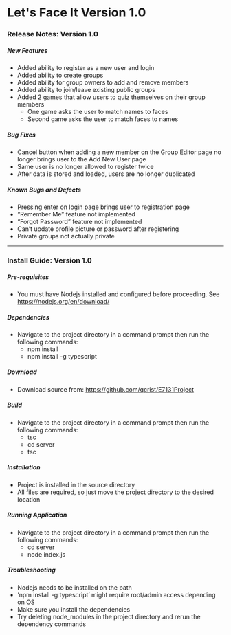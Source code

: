 # Let's Face It Version 1.0

### Release Notes: Version 1.0 
##### New Features
* Added ability to register as a new user and login
* Added ability to create groups
* Added ability for group owners to add and remove members
* Added ability to join/leave existing public groups
* Added 2 games that allow users to quiz themselves on their group members
	* One game asks the user to match names to faces
	* Second game asks the user to match faces to names

##### Bug Fixes
* Cancel button when adding a new member on the Group Editor page no longer brings user to the Add New User page
* Same user is no longer allowed to register twice
* After data is stored and loaded, users are no longer duplicated

##### Known Bugs and Defects
* Pressing enter on login page brings user to registration page
* “Remember Me” feature not implemented
* “Forgot Password” feature not implemented
* Can’t update profile picture or password after registering
* Private groups not actually private

--------------------

### Install Guide: Version 1.0
##### Pre-requisites
* You must have Nodejs installed and configured before proceeding. See https://nodejs.org/en/download/

##### Dependencies
* Navigate to the project directory in a command prompt then run the following commands:
	* npm install
	* npm install -g typescript

##### Download

* Download source from: https://github.com/qcrist/E7131Project

##### Build
* Navigate to the project directory in a command prompt then run the following commands:
	* tsc
	* cd server
	* tsc 

##### Installation
* Project is installed in the source directory
* All files are required, so just move the project directory to the desired location

##### Running Application
* Navigate to the project directory in a command prompt then run the following commands:
	* cd server
	* node index.js

##### Troubleshooting
* Nodejs needs to be installed on the path
* ‘npm install -g typescript’ might require root/admin access depending on OS
* Make sure you install the dependencies
* Try deleting node_modules in the project directory and rerun the dependency commands
